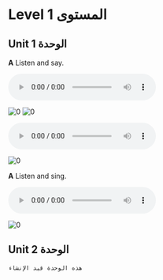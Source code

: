 # Level 1 المستوى 

## Unit 1 الوحدة 

**A** Listen and say.

<audio controls="controls" src="./audio/lets-go/level1/02 Unit 1- Let's Talk.(conversation).mp3"> Let's Talk </audio> 

<img src="./photo/lets-go/level1/lets-talk1.PNG" alt="0" style="height: auto; width:auto;"/>

<img src="./photo/lets-go/level1/lets-talk2.PNG" alt="0" style="height: auto; width:auto;"/>

<audio controls="controls" src="./audio/lets-go/level1/03 Unit 1- Let's Talk.(pattern).mp3"> Let's Talk </audio> 

<img src="./photo/lets-go/level1/lets-talk3.PNG" alt="0" style="height: auto; width:auto;"/>

**A** Listen and sing. 

<audio controls="controls" src="./audio/lets-go/level1/04 Unit 1- Let's Sing.mp3"> Let's Talk </audio> 

<img src="./photo/lets-go/level1/lets-talk-sing.PNG" alt="0" style="height: auto; width:auto;"/>

## Unit 2 الوحدة 
```{info}
هذه الوحدة قيد الإنشاء
```
